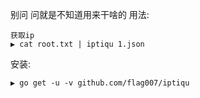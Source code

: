别问 问就是不知道用来干啥的
用法:

```
获取ip
▶ cat root.txt | iptiqu 1.json
```

安装:

```
▶ go get -u -v github.com/flag007/iptiqu
```

